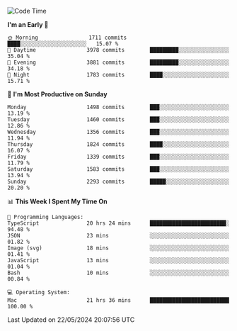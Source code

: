<!--START_SECTION:waka-->
![Code Time](http://img.shields.io/badge/Code%20Time-3%2C989%20hrs%2020%20mins-blue)

**I'm an Early 🐤** 

```text
🌞 Morning                1711 commits        ████░░░░░░░░░░░░░░░░░░░░░   15.07 % 
🌆 Daytime                3978 commits        █████████░░░░░░░░░░░░░░░░   35.04 % 
🌃 Evening                3881 commits        █████████░░░░░░░░░░░░░░░░   34.18 % 
🌙 Night                  1783 commits        ████░░░░░░░░░░░░░░░░░░░░░   15.71 % 
```
📅 **I'm Most Productive on Sunday** 

```text
Monday                   1498 commits        ███░░░░░░░░░░░░░░░░░░░░░░   13.19 % 
Tuesday                  1460 commits        ███░░░░░░░░░░░░░░░░░░░░░░   12.86 % 
Wednesday                1356 commits        ███░░░░░░░░░░░░░░░░░░░░░░   11.94 % 
Thursday                 1824 commits        ████░░░░░░░░░░░░░░░░░░░░░   16.07 % 
Friday                   1339 commits        ███░░░░░░░░░░░░░░░░░░░░░░   11.79 % 
Saturday                 1583 commits        ███░░░░░░░░░░░░░░░░░░░░░░   13.94 % 
Sunday                   2293 commits        █████░░░░░░░░░░░░░░░░░░░░   20.20 % 
```


📊 **This Week I Spent My Time On** 

```text
💬 Programming Languages: 
TypeScript               20 hrs 24 mins      ████████████████████████░   94.48 % 
JSON                     23 mins             ░░░░░░░░░░░░░░░░░░░░░░░░░   01.82 % 
Image (svg)              18 mins             ░░░░░░░░░░░░░░░░░░░░░░░░░   01.41 % 
JavaScript               13 mins             ░░░░░░░░░░░░░░░░░░░░░░░░░   01.04 % 
Bash                     10 mins             ░░░░░░░░░░░░░░░░░░░░░░░░░   00.84 % 

💻 Operating System: 
Mac                      21 hrs 36 mins      █████████████████████████   100.00 % 
```


 Last Updated on 22/05/2024 20:07:56 UTC
<!--END_SECTION:waka-->
